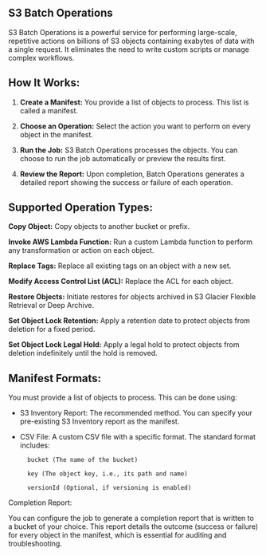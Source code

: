## S3 Batch Operations
S3 Batch Operations is a powerful service for performing large-scale, repetitive actions on billions of S3 objects containing exabytes of data with a single request. It eliminates the need to write custom scripts or manage complex workflows.

## How It Works:
1. **Create a Manifest:** You provide a list of objects to process. This list is called a manifest.

2. **Choose an Operation:** Select the action you want to perform on every object in the manifest.

3. **Run the Job:** S3 Batch Operations processes the objects. You can choose to run the job automatically or preview the results first.

4. **Review the Report:** Upon completion, Batch Operations generates a detailed report showing the success or failure of each operation.

## Supported Operation Types:

**Copy Object:** Copy objects to another bucket or prefix.

**Invoke AWS Lambda Function:** Run a custom Lambda function to perform any transformation or action on each object.

**Replace Tags:** Replace all existing tags on an object with a new set.

**Modify Access Control List (ACL):** Replace the ACL for each object.

**Restore Objects:** Initiate restores for objects archived in S3 Glacier Flexible Retrieval or Deep Archive.

**Set Object Lock Retention:** Apply a retention date to protect objects from deletion for a fixed period.

**Set Object Lock Legal Hold:** Apply a legal hold to protect objects from deletion indefinitely until the hold is removed.

## Manifest Formats:
You must provide a list of objects to process. This can be done using:

- S3 Inventory Report: The recommended method. You can specify your pre-existing S3 Inventory report as the manifest.

- CSV File: A custom CSV file with a specific format. The standard format includes:

        bucket (The name of the bucket)

        key (The object key, i.e., its path and name)

        versionId (Optional, if versioning is enabled)

Completion Report:

You can configure the job to generate a completion report that is written to a bucket of your choice. This report details the outcome (success or failure) for every object in the manifest, which is essential for auditing and troubleshooting.